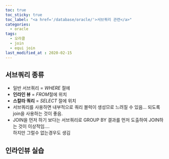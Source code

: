 ```yaml
---
toc: true
toc_sticky: true
toc_label: "<a href='/database/oracle/'>서브쿼리 관련</a>"
categories:
  - oracle
tags:
  - 오라클
  - join
  - equi join
last_modified_at : 2020-02-15
---
```

## 서브쿼리 종류
- 일반 서브쿼리 = *WHERE* 절에
- **인라인 뷰** = *FROM*절에 위치
- **스칼라 쿼리** = *SELECT* 절에 위치
- 서브쿼리를 사용하면 내부적으로 쿼리 블럭이 생성므로 느려질 수 있음... 되도록 join을 사용하는 것이 좋음.
- JOIN을 먼저 하기 보다는 서브쿼리로 GROUP BY 결과를 먼저 도출하여 JOIN하는 것이 이상적임....  
  하지만 그럴수 없는경우도 생김



## 인라인뷰 실습
